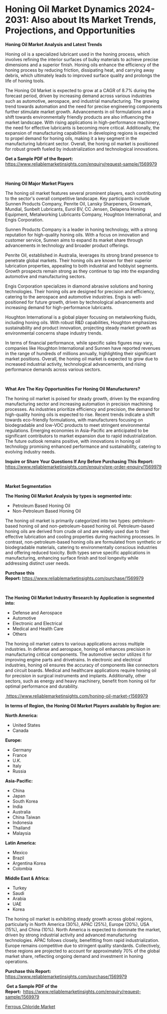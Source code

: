 <p><h1>Honing Oil Market Dynamics 2024-2031: Also about Its Market Trends, Projections, and Opportunities</h1></p><p><strong>Honing Oil Market Analysis and Latest Trends</strong></p>
<p><p>Honing oil is a specialized lubricant used in the honing process, which involves refining the interior surfaces of bulky materials to achieve precise dimensions and a superior finish. Honing oils enhance the efficiency of the honing process by reducing friction, dissipating heat, and carrying away debris, which ultimately leads to improved surface quality and prolongs the life of honing tools. </p><p>The Honing Oil Market is expected to grow at a CAGR of 8.7% during the forecast period, driven by increasing demand across various industries such as automotive, aerospace, and industrial manufacturing. The growing trend towards automation and the need for precise engineering components further stimulate market growth. Advancements in oil formulations and a shift towards environmentally friendly products are also influencing the market landscape. With rising applications in high-performance machinery, the need for effective lubricants is becoming more critical. Additionally, the expansion of manufacturing capabilities in developing regions is expected to propel demand for honing oils, making it a key segment in the manufacturing lubricant sector. Overall, the honing oil market is positioned for robust growth fueled by industrialization and technological innovations.</p></p>
<p><strong>Get a Sample PDF of the Report:&nbsp;</strong> <a href="https://www.reliablemarketinsights.com/enquiry/request-sample/1569979?utm_campaign=1894&utm_medium=2&utm_source=Github&utm_content=ia&utm_term=29122024&utm_id=honing-oil">https://www.reliablemarketinsights.com/enquiry/request-sample/1569979</a></p>
<p>&nbsp;</p>
<p><strong>Honing Oil Major Market Players</strong></p>
<p><p>The honing oil market features several prominent players, each contributing to the sector's overall competitive landscape. Key participants include Sunnen Products Company, Penrite Oil, Lansky Sharpeners, Growmark, Mundial, Sunbelt Lubricants, Eurol BV, CC Jensen, Delapena Honing Equipment, Metalworking Lubricants Company, Houghton International, and Engis Corporation.</p><p>Sunnen Products Company is a leader in honing technology, with a strong reputation for high-quality honing oils. With a focus on innovation and customer service, Sunnen aims to expand its market share through advancements in technology and broader product offerings.</p><p>Penrite Oil, established in Australia, leverages its strong brand presence to penetrate global markets. Their honing oils are known for their superior lubrication properties, appealing to both industrial and hobbyist segments. Growth prospects remain strong as they continue to tap into the expanding automotive and manufacturing sectors.</p><p>Engis Corporation specializes in diamond abrasive solutions and honing technologies. Their honing oils are designed for precision and efficiency, catering to the aerospace and automotive industries. Engis is well-positioned for future growth, driven by technological advancements and increasing demand for high-performance lubricants.</p><p>Houghton International is a global player focusing on metalworking fluids, including honing oils. With robust R&D capabilities, Houghton emphasizes sustainability and product innovation, projecting steady market growth as environmental concerns shape industry trends.</p><p>In terms of financial performance, while specific sales figures may vary, companies like Houghton International and Sunnen have reported revenues in the range of hundreds of millions annually, highlighting their significant market positions. Overall, the honing oil market is expected to grow due to increased industrial activity, technological advancements, and rising performance demands across various sectors.</p></p>
<p>&nbsp;</p>
<p><strong>What Are The Key Opportunities For Honing Oil Manufacturers?</strong></p>
<p><p>The honing oil market is poised for steady growth, driven by the expanding manufacturing sector and increasing automation in precision machining processes. As industries prioritize efficiency and precision, the demand for high-quality honing oils is expected to rise. Recent trends indicate a shift towards eco-friendly formulations, with manufacturers focusing on biodegradable and low-VOC products to meet stringent environmental regulations. Emerging economies in Asia-Pacific are anticipated to be significant contributors to market expansion due to rapid industrialization. The future outlook remains positive, with innovations in honing oil technology promising enhanced performance and sustainability, catering to evolving industry needs.</p></p>
<p><strong>Inquire or Share Your Questions If Any Before Purchasing This Report:</strong> <a href="https://www.reliablemarketinsights.com/enquiry/pre-order-enquiry/1569979?utm_campaign=1894&utm_medium=2&utm_source=Github&utm_content=ia&utm_term=29122024&utm_id=honing-oil">https://www.reliablemarketinsights.com/enquiry/pre-order-enquiry/1569979</a></p>
<p>&nbsp;</p>
<p><strong>Market Segmentation</strong></p>
<p><strong>The Honing Oil Market Analysis by types is segmented into:</strong></p>
<p><ul><li>Petroleum Based Honing Oil</li><li>Non-Petroleum Based Honing Oil</li></ul></p>
<p><p>The honing oil market is primarily categorized into two types: petroleum-based honing oil and non-petroleum-based honing oil. Petroleum-based honing oils are derived from crude oil and are widely used due to their effective lubrication and cooling properties during machining processes. In contrast, non-petroleum-based honing oils are formulated from synthetic or biodegradable materials, catering to environmentally conscious industries and offering reduced toxicity. Both types serve specific applications in manufacturing, enhancing surface finish and tool longevity while addressing distinct user needs.</p></p>
<p><strong>Purchase this Report:&nbsp;</strong><a href="https://www.reliablemarketinsights.com/purchase/1569979?utm_campaign=1894&utm_medium=2&utm_source=Github&utm_content=ia&utm_term=29122024&utm_id=honing-oil">https://www.reliablemarketinsights.com/purchase/1569979</a></p>
<p>&nbsp;</p>
<p><strong>The Honing Oil Market Industry Research by Application is segmented into:</strong></p>
<p><ul><li>Defense and Aerospace</li><li>Automotive</li><li>Electronic and Electrical</li><li>Medical and Health Care</li><li>Others</li></ul></p>
<p><p>The honing oil market caters to various applications across multiple industries. In defense and aerospace, honing oil enhances precision in manufacturing critical components. The automotive sector utilizes it for improving engine parts and drivetrains. In electronic and electrical industries, honing oil ensures the accuracy of components like connectors and circuit boards. Medical and healthcare applications require honing oil for precision in surgical instruments and implants. Additionally, other sectors, such as energy and heavy machinery, benefit from honing oil for optimal performance and durability.</p></p>
<p><a href="https://www.reliablemarketinsights.com/honing-oil-market-r1569979?utm_campaign=1894&utm_medium=2&utm_source=Github&utm_content=ia&utm_term=29122024&utm_id=honing-oil">&nbsp;https://www.reliablemarketinsights.com/honing-oil-market-r1569979</a></p>
<p><strong>In terms of Region, the Honing Oil Market Players available by Region are:</strong></p>
<p>
    <p> <strong> North America: </strong>
        <ul>
            <li>United States</li>
            <li>Canada</li>
        </ul>
        </p> 
    <p> <strong> Europe: </strong>
        <ul>
            <li>Germany</li>
            <li>France</li>
            <li>U.K.</li>
            <li>Italy</li>
            <li>Russia</li>
        </ul>
        </p> 
    <p> <strong> Asia-Pacific: </strong>
        <ul>
            <li>China</li>
            <li>Japan</li>
            <li>South Korea</li>
            <li>India</li>
            <li>Australia</li>
            <li>China Taiwan</li>
            <li>Indonesia</li>
            <li>Thailand</li>
            <li>Malaysia</li>
        </ul>
        </p> 
    <p> <strong> Latin America: </strong>
        <ul>
            <li>Mexico</li>
            <li>Brazil</li>
            <li>Argentina Korea</li>
            <li>Colombia</li>
        </ul>
        </p> 
    <p> <strong> Middle East & Africa: </strong>
        <ul>
            <li>Turkey</li>
            <li>Saudi</li>
            <li>Arabia</li>
            <li>UAE</li>
            <li>Korea</li>
        </ul>
    </p>
    </p>
<p><p>The honing oil market is exhibiting steady growth across global regions, particularly in North America (30%), APAC (25%), Europe (20%), USA (15%), and China (10%). North America is expected to dominate the market, driven by strong industrial activity and advanced manufacturing technologies. APAC follows closely, benefitting from rapid industrialization. Europe remains competitive due to stringent quality standards. Collectively, these regions are projected to account for approximately 70% of the global market share, reflecting ongoing demand and investment in honing operations.</p></p>
<p><strong>Purchase this Report: </strong><a href="https://www.reliablemarketinsights.com/purchase/1569979?utm_campaign=1894&utm_medium=2&utm_source=Github&utm_content=ia&utm_term=29122024&utm_id=honing-oil">https://www.reliablemarketinsights.com/purchase/1569979</a></p>
<p>&nbsp;<strong>Get a Sample PDF of the Report:&nbsp;&nbsp;</strong><a href="https://www.reliablemarketinsights.com/enquiry/request-sample/1569979?utm_campaign=1894&utm_medium=2&utm_source=Github&utm_content=ia&utm_term=29122024&utm_id=honing-oil">https://www.reliablemarketinsights.com/enquiry/request-sample/1569979</a></p>
<p><strong></strong></p>
<p><p><a href="https://github.com/marloy8/Market-Research-Report-List-6/blob/main/ferrous-chloride-market.md?utm_campaign=1894&utm_medium=2&utm_source=Github&utm_content=ia&utm_term=29122024&utm_id=honing-oil">Ferrous Chloride Market</a></p></p>
